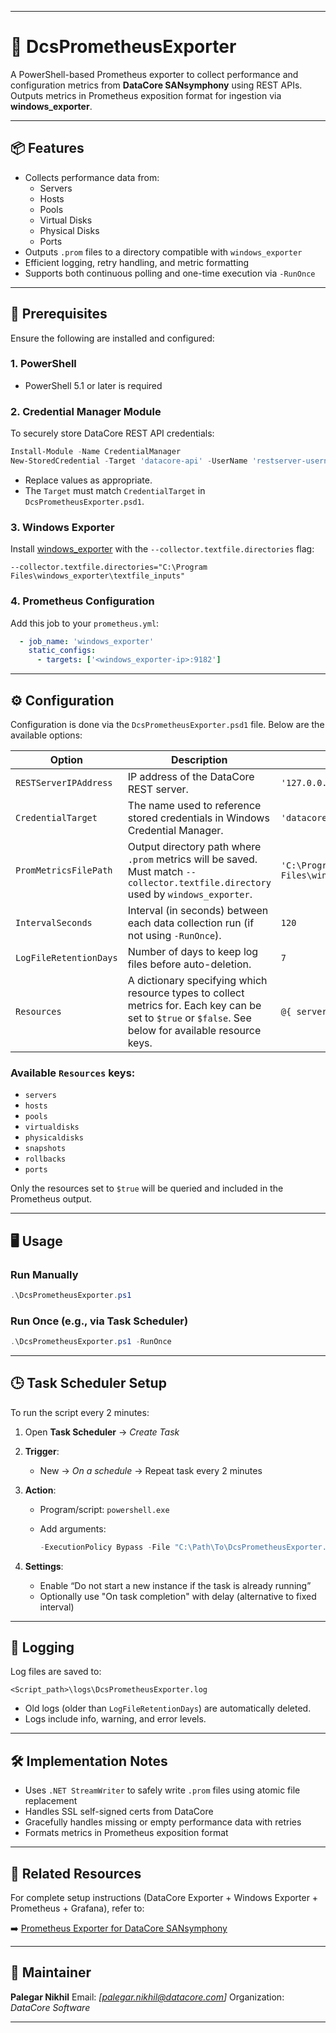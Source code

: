 
---

# 📡 DcsPrometheusExporter

A PowerShell-based Prometheus exporter to collect performance and configuration metrics from **DataCore SANsymphony** using REST APIs. Outputs metrics in Prometheus exposition format for ingestion via **windows_exporter**.

---

## 📦 Features

- Collects performance data from:
  - Servers
  - Hosts
  - Pools
  - Virtual Disks
  - Physical Disks
  - Ports
- Outputs `.prom` files to a directory compatible with `windows_exporter`
- Efficient logging, retry handling, and metric formatting
- Supports both continuous polling and one-time execution via `-RunOnce`

---

## 🧰 Prerequisites

Ensure the following are installed and configured:

### 1. PowerShell

- PowerShell 5.1 or later is required

### 2. Credential Manager Module

To securely store DataCore REST API credentials:
```powershell
Install-Module -Name CredentialManager
New-StoredCredential -Target 'datacore-api' -UserName 'restserver-username' -Password 'restserver-password' -Persist LocalMachine
````

* Replace values as appropriate.
* The `Target` must match `CredentialTarget` in `DcsPrometheusExporter.psd1`.

### 3. Windows Exporter

Install [windows\_exporter](https://github.com/prometheus-community/windows_exporter) with the `--collector.textfile.directories` flag:

```
--collector.textfile.directories="C:\Program Files\windows_exporter\textfile_inputs"
```

### 4. Prometheus Configuration

Add this job to your `prometheus.yml`:

```yml
  - job_name: 'windows_exporter'
    static_configs:
      - targets: ['<windows_exporter-ip>:9182']
```

---

## ⚙️ Configuration

Configuration is done via the `DcsPrometheusExporter.psd1` file. Below are the available options:

| Option                | Description                                                                 | Example                                      |
|-----------------------|-----------------------------------------------------------------------------|----------------------------------------------|
| `RESTServerIPAddress` | IP address of the DataCore REST server.                                     | `'127.0.0.1'`                             |
| `CredentialTarget`    | The name used to reference stored credentials in Windows Credential Manager.| `'datacore-api'`                             |
| `PromMetricsFilePath` | Output directory path where `.prom` metrics will be saved. Must match `--collector.textfile.directory` used by `windows_exporter`. | `'C:\Program Files\windows_exporter\textfile_inputs\'` |
| `IntervalSeconds`     | Interval (in seconds) between each data collection run (if not using `-RunOnce`). | `120` |
| `LogFileRetentionDays`       | Number of days to keep log files before auto-deletion.                      | `7` |
| `Resources`           | A dictionary specifying which resource types to collect metrics for. Each key can be set to `$true` or `$false`. See below for available resource keys. | `@{ servers = $true; ... }` |

### Available `Resources` keys:
- `servers`
- `hosts`
- `pools`
- `virtualdisks`
- `physicaldisks`
- `snapshots`
- `rollbacks`
- `ports`

Only the resources set to `$true` will be queried and included in the Prometheus output.


---

## 🖥️ Usage

### Run Manually

```powershell
.\DcsPrometheusExporter.ps1
```

### Run Once (e.g., via Task Scheduler)

```powershell
.\DcsPrometheusExporter.ps1 -RunOnce
```

---

## 🕒 Task Scheduler Setup

To run the script every 2 minutes:

1. Open **Task Scheduler** → *Create Task*
2. **Trigger**:

   * New → *On a schedule* → Repeat task every 2 minutes
3. **Action**:

   * Program/script: `powershell.exe`
   * Add arguments:

     ```powershell
     -ExecutionPolicy Bypass -File "C:\Path\To\DcsPrometheusExporter.ps1" -RunOnce
     ```
4. **Settings**:

   * Enable “Do not start a new instance if the task is already running”
   * Optionally use "On task completion" with delay (alternative to fixed interval)

---

## 📂 Logging

Log files are saved to:

```
<Script_path>\logs\DcsPrometheusExporter.log
```

* Old logs (older than `LogFileRetentionDays`) are automatically deleted.
* Logs include info, warning, and error levels.

---

## 🛠 Implementation Notes

* Uses `.NET StreamWriter` to safely write `.prom` files using atomic file replacement
* Handles SSL self-signed certs from DataCore
* Gracefully handles missing or empty performance data with retries
* Formats metrics in Prometheus exposition format

---

## 🔗 Related Resources

For complete setup instructions (DataCore Exporter + Windows Exporter + Prometheus + Grafana), refer to:

➡️ [Prometheus Exporter for DataCore SANsymphony](https://docs.datacore.com/Prometheus-Exporter-for-SANsymphony/prometheus-exporter-for-sansymphony/overview.htm)

---

## 👤 Maintainer

**Palegar Nikhil**
Email: *\[[palegar.nikhil@datacore.com](mailto:palegar.nikhil@datacore.com)]*
Organization: *DataCore Software*

---
